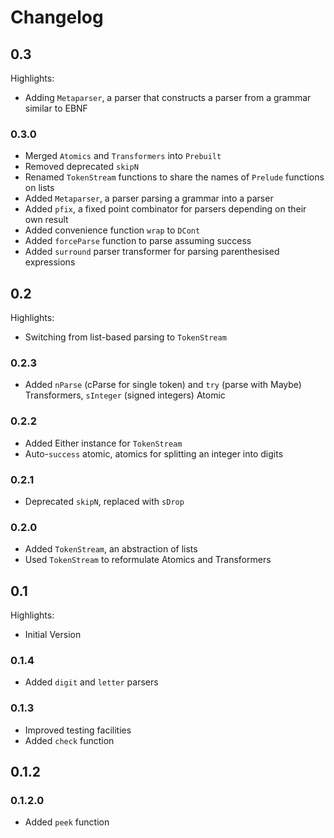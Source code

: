 # Changelog

## 0.3

Highlights:

* Adding `Metaparser`, a parser that constructs a parser from a grammar similar to EBNF

### 0.3.0

* Merged `Atomics` and `Transformers` into `Prebuilt`
* Removed deprecated `skipN`
* Renamed `TokenStream` functions to share the names of `Prelude` functions on lists
* Added `Metaparser`, a parser parsing a grammar into a parser
* Added `pfix`, a fixed point combinator for parsers depending on their own result
* Added convenience function `wrap` to `DCont`
* Added `forceParse` function to parse assuming success
* Added `surround` parser transformer for parsing parenthesised expressions

## 0.2

Highlights:

* Switching from list-based parsing to `TokenStream`

### 0.2.3

* Added `nParse` (cParse for single token) and `try` (parse with Maybe) Transformers, `sInteger` (signed integers) Atomic

### 0.2.2

* Added Either instance for `TokenStream`
* Auto-`success` atomic, atomics for splitting an integer into digits

### 0.2.1

* Deprecated `skipN`, replaced with `sDrop` 

### 0.2.0

* Added `TokenStream`, an abstraction of lists
* Used `TokenStream` to reformulate Atomics and Transformers

## 0.1

Highlights:

* Initial Version

### 0.1.4

* Added `digit` and `letter` parsers

### 0.1.3

* Improved testing facilities
* Added `check` function

## 0.1.2

### 0.1.2.0

* Added `peek` function